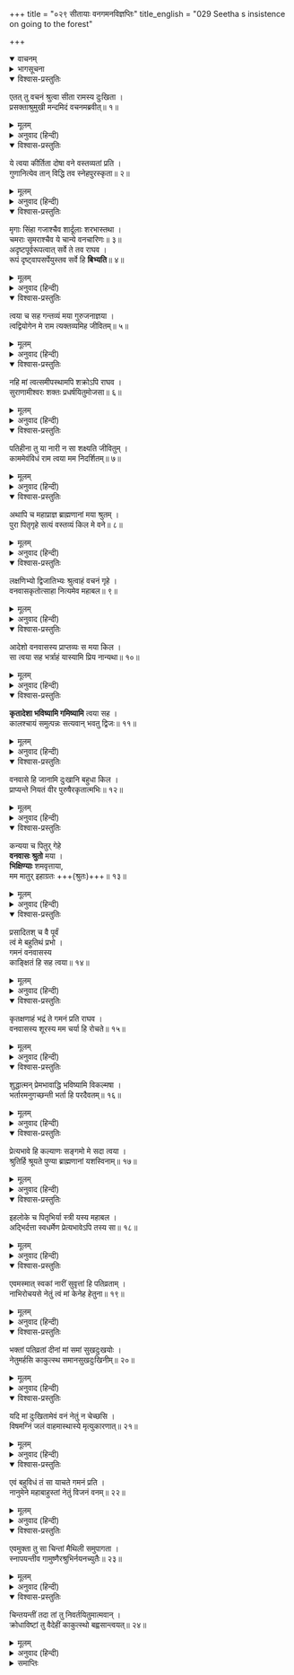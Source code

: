 +++
title = "०२९ सीतायाः वनगमनविज्ञप्तिः"
title_english = "029 Seetha s insistence on going to the forest"

+++
<details open><summary>वाचनम्</summary>
<div caption="श्रीराम-हरिसीताराममूर्ति-घनपाठिभ्यां वचनम्" class="audioEmbed" src="https://archive.org/download/Ramayana-recitation-Sriram-harisItArAmamUrti-Ghanapaati-v2/Kanda_2/Kanda_2_AYK-029-Sita_Vanagamana_Vignapthihi.mp3"></div>
</details>

<details><summary>भागसूचना</summary>

29. सीताका श्रीरामके समक्ष उनके साथ अपने वनगमनका औचित्य बताना
</details>

<details open><summary>विश्वास-प्रस्तुतिः</summary>

एतत् तु वचनं श्रुत्वा सीता रामस्य दुःखिता ।  
प्रसक्ताश्रुमुखी मन्दमिदं वचनमब्रवीत्॥ १॥
</details>

<details><summary>मूलम्</summary>

एतत् तु वचनं श्रुत्वा सीता रामस्य दुःखिता ।  
प्रसक्ताश्रुमुखी मन्दमिदं वचनमब्रवीत्॥ १॥
</details>

<details><summary>अनुवाद (हिन्दी)</summary>

श्रीरामचन्द्रजीकी यह बात सुनकर सीताको बड़ा दुःख हुआ, उनके मुखपर आँसुओंकी धारा बह चली और वे धीरे-धीरे इस प्रकार कहने लगीं—॥ १॥
</details>

<details open><summary>विश्वास-प्रस्तुतिः</summary>

ये त्वया कीर्तिता दोषा वने वस्तव्यतां प्रति ।  
गुणानित्येव तान् विद्धि तव स्नेहपुरस्कृता॥ २॥
</details>

<details><summary>मूलम्</summary>

ये त्वया कीर्तिता दोषा वने वस्तव्यतां प्रति ।  
गुणानित्येव तान् विद्धि तव स्नेहपुरस्कृता॥ २॥
</details>

<details><summary>अनुवाद (हिन्दी)</summary>

‘प्राणनाथ! आपने वनमें रहनेके जो-जो दोष बताये हैं, वे सब आपका स्नेह पाकर मेरे लिये गुणरूप हो जायँगे । इस बातको आप अच्छी तरह समझ लें॥
</details>

<details open><summary>विश्वास-प्रस्तुतिः</summary>

मृगाः सिंहा गजाश्चैव शार्दूलाः शरभास्तथा ।  
चमराः सृमराश्चैव ये चान्ये वनचारिणः॥ ३॥  
अदृष्टपूर्वरूपत्वात् सर्वे ते तव राघव ।  
रूपं दृष्ट्वापसर्पेयुस्तव सर्वे हि **बिभ्यति**॥ ४॥
</details>

<details><summary>मूलम्</summary>

मृगाः सिंहा गजाश्चैव शार्दूलाः शरभास्तथा ।  
चमराः सृमराश्चैव ये चान्ये वनचारिणः॥ ३॥  
अदृष्टपूर्वरूपत्वात् सर्वे ते तव राघव ।  
रूपं दृष्ट्वापसर्पेयुस्तव सर्वे हि बिभ्यति॥ ४॥
</details>

<details><summary>अनुवाद (हिन्दी)</summary>

‘रघुनन्दन! मृग, सिंह, हाथी, शेर, शरभ, चमरी गाय, नीलगाय तथा जो अन्य जंगली जीव हैं, वे सब-के-सब आपका रूप देखकर भाग जायँगे; क्योंकि ऐसा प्रभावशाली स्वरूप उन्होंने पहले कभी नहीं देखा होगा । आपसे तो सभी डरते हैं; फिर वे पशु क्यों नहीं डरेंगे?॥ ३-४॥
</details>

<details open><summary>विश्वास-प्रस्तुतिः</summary>

त्वया च सह गन्तव्यं मया गुरुजनाज्ञया ।  
त्वद्वियोगेन मे राम त्यक्तव्यमिह जीवितम्॥ ५॥
</details>

<details><summary>मूलम्</summary>

त्वया च सह गन्तव्यं मया गुरुजनाज्ञया ।  
त्वद्वियोगेन मे राम त्यक्तव्यमिह जीवितम्॥ ५॥
</details>

<details><summary>अनुवाद (हिन्दी)</summary>

‘श्रीराम! मुझे गुरुजनोंकी आज्ञासे निश्चय ही आपके साथ चलना है; क्योंकि आपका वियोग हो जानेपर मैं यहाँ अपने जीवनका परित्याग कर दूँगी॥ ५॥
</details>

<details open><summary>विश्वास-प्रस्तुतिः</summary>

नहि मां त्वत्समीपस्थामपि शक्रोऽपि राघव ।  
सुराणामीश्वरः शक्तः प्रधर्षयितुमोजसा॥ ६॥
</details>

<details><summary>मूलम्</summary>

नहि मां त्वत्समीपस्थामपि शक्रोऽपि राघव ।  
सुराणामीश्वरः शक्तः प्रधर्षयितुमोजसा॥ ६॥
</details>

<details><summary>अनुवाद (हिन्दी)</summary>

‘रघुनाथजी! आपके समीप रहनेपर देवताओंके राजा इन्द्र भी बलपूर्वक मेरा तिरस्कार नहीं कर सकते॥ ६॥
</details>

<details open><summary>विश्वास-प्रस्तुतिः</summary>

पतिहीना तु या नारी न सा शक्ष्यति जीवितुम् ।  
काममेवंविधं राम त्वया मम निदर्शितम्॥ ७॥
</details>

<details><summary>मूलम्</summary>

पतिहीना तु या नारी न सा शक्ष्यति जीवितुम् ।  
काममेवंविधं राम त्वया मम निदर्शितम्॥ ७॥
</details>

<details><summary>अनुवाद (हिन्दी)</summary>

‘श्रीराम! पतिव्रता स्त्री अपने पतिसे वियोग होनेपर जीवित नहीं रह सकेगी; ऐसी बात आपने भी मुझे भलीभाँति दर्शायी है॥ ७॥
</details>

<details open><summary>विश्वास-प्रस्तुतिः</summary>

अथापि च महाप्राज्ञ ब्राह्मणानां मया श्रुतम् ।  
पुरा पितृगृहे सत्यं वस्तव्यं किल मे वने॥ ८॥
</details>

<details><summary>मूलम्</summary>

अथापि च महाप्राज्ञ ब्राह्मणानां मया श्रुतम् ।  
पुरा पितृगृहे सत्यं वस्तव्यं किल मे वने॥ ८॥
</details>

<details><summary>अनुवाद (हिन्दी)</summary>

‘महाप्राज्ञ! यद्यपि वनमें दोष और दुःख ही भरे हैं, तथापि अपने पिताके घरपर रहते समय मैं ब्राह्मणोंके मुखसे पहले यह बात सुन चुकी हूँ कि ‘मुझे अवश्य ही वनमें रहना पड़ेगा’ यह बात मेरे जीवनमें सत्य होकर रहेगी॥ ८॥
</details>

<details open><summary>विश्वास-प्रस्तुतिः</summary>

लक्षणिभ्यो द्विजातिभ्यः श्रुत्वाहं वचनं गृहे ।  
वनवासकृतोत्साहा नित्यमेव महाबल॥ ९॥
</details>

<details><summary>मूलम्</summary>

लक्षणिभ्यो द्विजातिभ्यः श्रुत्वाहं वचनं गृहे ।  
वनवासकृतोत्साहा नित्यमेव महाबल॥ ९॥
</details>

<details><summary>अनुवाद (हिन्दी)</summary>

‘महाबली वीर! हस्तरेखा देखकर भविष्यकी बातें जान लेनेवाले ब्राह्मणोंके मुखसे अपने घरपर ऐसी बात सुनकर मैं सदा ही वनवासके लिये उत्साहित रहती हूँ॥
</details>

<details open><summary>विश्वास-प्रस्तुतिः</summary>

आदेशो वनवासस्य प्राप्तव्यः स मया किल ।  
सा त्वया सह भर्त्राहं यास्यामि प्रिय नान्यथा॥ १०॥
</details>

<details><summary>मूलम्</summary>

आदेशो वनवासस्य प्राप्तव्यः स मया किल ।  
सा त्वया सह भर्त्राहं यास्यामि प्रिय नान्यथा॥ १०॥
</details>

<details><summary>अनुवाद (हिन्दी)</summary>

‘प्रियतम! ब्राह्मणसे ज्ञात हुआ वनमें रहनेका आदेश एक-न-एक दिन मुझे पूरा करना ही पड़ेगा, यह किसी तरह पलट नहीं सकता । अतः मैं अपने स्वामी आपके साथ वनमें अवश्य चलूँगी॥ १०॥
</details>

<details open><summary>विश्वास-प्रस्तुतिः</summary>

**कृतादेशा भविष्यामि गमिष्यामि** त्वया सह ।  
कालश्चायं समुत्पन्नः सत्यवान् भवतु द्विजः॥ ११॥
</details>

<details><summary>मूलम्</summary>

कृतादेशा भविष्यामि गमिष्यामि त्वया सह ।  
कालश्चायं समुत्पन्नः सत्यवान् भवतु द्विजः॥ ११॥
</details>

<details><summary>अनुवाद (हिन्दी)</summary>

‘ऐसा होनेसे मैं उस भाग्यके विधानको भोग लूँगी । उसके लिये यह समय आ गया है, अतः आपके साथ मुझे चलना ही है; इससे उस ब्राह्मणकी बात भी सच्ची हो जायगी॥ ११॥
</details>

<details open><summary>विश्वास-प्रस्तुतिः</summary>

वनवासे हि जानामि दुःखानि बहुधा किल ।  
प्राप्यन्ते नियतं वीर पुरुषैरकृतात्मभिः॥ १२॥
</details>

<details><summary>मूलम्</summary>

वनवासे हि जानामि दुःखानि बहुधा किल ।  
प्राप्यन्ते नियतं वीर पुरुषैरकृतात्मभिः॥ १२॥
</details>

<details><summary>अनुवाद (हिन्दी)</summary>

‘वीर! मैं जानती हूँ कि वनवासमें अवश्य ही बहुत-से दुःख प्राप्त होते हैं; परंतु वे उन्हींको दुःख जान पड़ते हैं, जिनकी इन्द्रियाँ और मन अपने वशमें नहीं हैं॥ १२॥
</details>

<details open><summary>विश्वास-प्रस्तुतिः</summary>

कन्यया च पितुर् गेहे  
**वनवासः श्रुतो** मया ।  
**भिक्षिण्याः** शमवृत्ताया,  
मम मातुर् इहाग्रतः +++(श्रुतः)+++॥ १३॥
</details>

<details><summary>मूलम्</summary>

कन्यया च पितुर्गेहे वनवासः श्रुतो मया ।  
भिक्षिण्याः शमवृत्ताया मम मातुरिहाग्रतः॥ १३॥
</details>

<details><summary>अनुवाद (हिन्दी)</summary>

‘पिताके घरपर कुमारी अवस्थामें एक शान्तिपरायणा भिक्षुकीके मुखसे भी मैंने अपने वनवासकी बात सुनी थी । उसने मेरी माताके सामने ही ऐसी बात कही थी॥
</details>

<details open><summary>विश्वास-प्रस्तुतिः</summary>

प्रसादितश् च वै पूर्वं  
त्वं मे बहुतिथं प्रभो ।  
गमनं वनवासस्य  
काङ्क्षितं हि सह त्वया॥ १४॥
</details>

<details><summary>मूलम्</summary>

प्रसादितश्च वै पूर्वं त्वं मे बहुतिथं प्रभो ।  
गमनं वनवासस्य काङ्क्षितं हि सह त्वया॥ १४॥
</details>

<details><summary>अनुवाद (हिन्दी)</summary>

‘प्रभो! यहाँ आनेपर भी मैंने पहले ही कई बार आपसे कुछ कालतक वनमें रहनेके लिये प्रार्थना की थी और आपको राजी भी कर लिया था । इससे आप निश्चितरूपसे जान लें कि आपके साथ वनको चलना मुझे पहलेसे ही अभीष्ट है॥ १४॥
</details>

<details open><summary>विश्वास-प्रस्तुतिः</summary>

कृतक्षणाहं भद्रं ते गमनं प्रति राघव ।  
वनवासस्य शूरस्य मम चर्या हि रोचते॥ १५॥
</details>

<details><summary>मूलम्</summary>

कृतक्षणाहं भद्रं ते गमनं प्रति राघव ।  
वनवासस्य शूरस्य मम चर्या हि रोचते॥ १५॥
</details>

<details><summary>अनुवाद (हिन्दी)</summary>

‘रघुनन्दन! आपका भला हो । मैं वहाँ चलनेके लिये पहलेसे ही आपकी अनुमति प्राप्त कर चुकी हूँ । अपने शूरवीर वनवासी पतिकी सेवा करना मेरे लिये अधिक रुचिकर है॥ १५॥
</details>

<details open><summary>विश्वास-प्रस्तुतिः</summary>

शुद्धात्मन् प्रेमभावाद्धि भविष्यामि विकल्मषा ।  
भर्तारमनुगच्छन्ती भर्ता हि परदैवतम्॥ १६॥
</details>

<details><summary>मूलम्</summary>

शुद्धात्मन् प्रेमभावाद्धि भविष्यामि विकल्मषा ।  
भर्तारमनुगच्छन्ती भर्ता हि परदैवतम्॥ १६॥
</details>

<details><summary>अनुवाद (हिन्दी)</summary>

‘शुद्धात्मन्! आप मेरे स्वामी हैं, आपके पीछे प्रेमभावसे वनमें जानेपर मेरे पाप दूर हो जायँगे; क्योंकि स्वामी ही स्त्रीके लिये सबसे बड़ा देवता है॥ १६॥
</details>

<details open><summary>विश्वास-प्रस्तुतिः</summary>

प्रेत्यभावे हि कल्याणः सङ्गमो मे सदा त्वया ।  
श्रुतिर्हि श्रूयते पुण्या ब्राह्मणानां यशस्विनाम्॥ १७॥
</details>

<details><summary>मूलम्</summary>

प्रेत्यभावे हि कल्याणः सङ्गमो मे सदा त्वया ।  
श्रुतिर्हि श्रूयते पुण्या ब्राह्मणानां यशस्विनाम्॥ १७॥
</details>

<details><summary>अनुवाद (हिन्दी)</summary>

‘आपके अनुगमनसे परलोकमें भी मेरा कल्याण होगा और सदा आपके साथ मेरा संयोग बना रहेगा । इस विषयमें यशस्वी ब्राह्मणोंके मुखसे एक पवित्र श्रुति सुनी जाती है (जो इस प्रकार है—)॥ १७॥
</details>

<details open><summary>विश्वास-प्रस्तुतिः</summary>

इहलोके च पितृभिर्या स्त्री यस्य महाबल ।  
अद्भिर्दत्ता स्वधर्मेण प्रेत्यभावेऽपि तस्य सा॥ १८॥
</details>

<details><summary>मूलम्</summary>

इहलोके च पितृभिर्या स्त्री यस्य महाबल ।  
अद्भिर्दत्ता स्वधर्मेण प्रेत्यभावेऽपि तस्य सा॥ १८॥
</details>

<details><summary>अनुवाद (हिन्दी)</summary>

‘महाबली वीर! इस लोकमें पिता आदिके द्वारा जो कन्या जिस पुरुषको अपने धर्मके अनुसार जलसे संकल्प करके दे दी जाती है, वह मरनेके बाद परलोकमें भी उसीकी स्त्री होती है॥ १८॥
</details>

<details open><summary>विश्वास-प्रस्तुतिः</summary>

एवमस्मात् स्वकां नारीं सुवृत्तां हि पतिव्रताम् ।  
नाभिरोचयसे नेतुं त्वं मां केनेह हेतुना॥ १९॥
</details>

<details><summary>मूलम्</summary>

एवमस्मात् स्वकां नारीं सुवृत्तां हि पतिव्रताम् ।  
नाभिरोचयसे नेतुं त्वं मां केनेह हेतुना॥ १९॥
</details>

<details><summary>अनुवाद (हिन्दी)</summary>

‘मैं आपकी धर्मपत्नी हूँ, उत्तम व्रतका पालन करनेवाली और पतिव्रता हूँ, फिर क्या कारण है कि आप मुझे यहाँसे अपने साथ ले चलना नहीं चाहते हैं॥ १९॥
</details>

<details open><summary>विश्वास-प्रस्तुतिः</summary>

भक्तां पतिव्रतां दीनां मां समां सुखदुःखयोः ।  
नेतुमर्हसि काकुत्स्थ समानसुखदुःखिनीम्॥ २०॥
</details>

<details><summary>मूलम्</summary>

भक्तां पतिव्रतां दीनां मां समां सुखदुःखयोः ।  
नेतुमर्हसि काकुत्स्थ समानसुखदुःखिनीम्॥ २०॥
</details>

<details><summary>अनुवाद (हिन्दी)</summary>

‘ककुत्स्थकुलभूषण! मैं आपकी भक्त हूँ, पातिव्रत्यका पालन करती हूँ, आपके बिछोहके भयसे दीन हो रही हूँ तथा आपके सुख-दुःखमें समानरूपसे हाथ बँटानेवाली हूँ । मुझे सुख मिले या दुःख, मैं दोनों अवस्थाओंमें सम रहूँगी—हर्ष या शोकके वशीभूत नहीं होऊँगी । अतः आप अवश्य ही मुझे साथ ले चलनेकी कृपा करें॥ २०॥
</details>

<details open><summary>विश्वास-प्रस्तुतिः</summary>

यदि मां दुःखितामेवं वनं नेतुं न चेच्छसि ।  
विषमग्निं जलं वाहमास्थास्ये मृत्युकारणात्॥ २१॥
</details>

<details><summary>मूलम्</summary>

यदि मां दुःखितामेवं वनं नेतुं न चेच्छसि ।  
विषमग्निं जलं वाहमास्थास्ये मृत्युकारणात्॥ २१॥
</details>

<details><summary>अनुवाद (हिन्दी)</summary>

‘यदि आप इस प्रकार दुःखमें पड़ी हुई मुझ सेविकाको अपने साथ वनमें ले जाना नहीं चाहते हैं तो मैं मृत्युके लिये विष खा लूँगी, आगमें कूद पड़ूँगी अथवा जलमें डूब जाऊँगी’॥ २१॥
</details>

<details open><summary>विश्वास-प्रस्तुतिः</summary>

एवं बहुविधं तं सा याचते गमनं प्रति ।  
नानुमेने महाबाहुस्तां नेतुं विजनं वनम्॥ २२॥
</details>

<details><summary>मूलम्</summary>

एवं बहुविधं तं सा याचते गमनं प्रति ।  
नानुमेने महाबाहुस्तां नेतुं विजनं वनम्॥ २२॥
</details>

<details><summary>अनुवाद (हिन्दी)</summary>

इस तरह अनेक प्रकारसे सीताजी वनमें जानेके लिये याचना कर रही थीं तथापि महाबाहु श्रीरामने उन्हें अपने साथ निर्जन वनमें ले जानेकी अनुमति नहीं दी॥
</details>

<details open><summary>विश्वास-प्रस्तुतिः</summary>

एवमुक्ता तु सा चिन्तां मैथिली समुपागता ।  
स्नापयन्तीव गामुष्णैरश्रुभिर्नयनच्युतैः॥ २३॥
</details>

<details><summary>मूलम्</summary>

एवमुक्ता तु सा चिन्तां मैथिली समुपागता ।  
स्नापयन्तीव गामुष्णैरश्रुभिर्नयनच्युतैः॥ २३॥
</details>

<details><summary>अनुवाद (हिन्दी)</summary>

इस प्रकार उनके अस्वीकार कर देनेपर मिथिलेशकुमारी सीताको बड़ी चिन्ता हुई और वे अपने नेत्रोंसे गरम-गरम आँसू बहाकर धरतीको भिगोने-सी लगीं॥ २३॥
</details>

<details open><summary>विश्वास-प्रस्तुतिः</summary>

चिन्तयन्तीं तदा तां तु निवर्तयितुमात्मवान् ।  
क्रोधाविष्टां तु वैदेहीं काकुत्स्थो बह्वसान्त्वयत्॥ २४॥
</details>

<details><summary>मूलम्</summary>

चिन्तयन्तीं तदा तां तु निवर्तयितुमात्मवान् ।  
क्रोधाविष्टां तु वैदेहीं काकुत्स्थो बह्वसान्त्वयत्॥ २४॥
</details>

<details><summary>अनुवाद (हिन्दी)</summary>

उस समय विदेहनन्दिनी जानकीको चिन्तित और कुपित देख मनको वशमें रखनेवाले श्रीरामचन्द्रजीने उन्हें वनवासके विचारसे निवृत्त करनेके लिये भाँति-भाँतिकी बातें कहकर समझाया॥ २४॥
</details>

<details><summary>समाप्तिः</summary>

इत्यार्षे श्रीमद्रामायणे वाल्मीकीये आदिकाव्येऽयोध्याकाण्डे एकोनत्रिंशः सर्गः॥ २९॥  
इस प्रकार श्रीवाल्मीकिनिर्मित आर्षरामायण आदिकाव्यके अयोध्याकाण्डमें उनतीसवाँ सर्ग पूरा हुआ॥ २९॥
</details>

